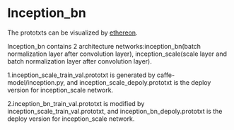 # Inception_bn
The prototxts can be visualized by [ethereon](http://ethereon.github.io/netscope/quickstart.html).

Inception_bn contains 2 architecture networks:inception_bn(batch normalization layer after convolution layer), inception_scale(scale layer and batch normalization layer after convolution layer).

1.inception_scale_train_val.prototxt is generated by caffe-model/inception.py, and inception_scale_depoly.prototxt is the deploy version   for inception_scale network.

2.inception_bn_train_val.prototxt is modified by inception_scale_train_val.prototxt, and inception_bn_depoly.prototxt is the deploy        version for inception_scale network.


